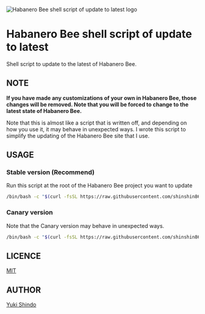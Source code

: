 ![Habanero Bee shell script of update to latest logo](https://user-images.githubusercontent.com/8216064/112555896-69c1ea80-8e0c-11eb-92ab-609007fafee0.png)

# Habanero Bee shell script of update to latest

Shell script to update to the latest of Habanero Bee.

## NOTE

**If you have made any customizations of your own in Habanero Bee, those changes will be removed.
Note that you will be forced to change to the latest state of Habanero Bee.**

Note that this is almost like a script that is written off, and depending on how you use it, it may behave in unexpected ways.
I wrote this script to simplify the updating of the Habanero Bee site that I use.

## USAGE

### Stable version (Recommend)

Run this script at the root of the Habanero Bee project you want to update

```sh
/bin/bash -c "$(curl -fsSL https://raw.githubusercontent.com/shinshin86/habanero-bee-shell-script-of-update-to-latest/main/update.sh)"
```


### Canary version

Note that the Canary version may behave in unexpected ways.

```sh
/bin/bash -c "$(curl -fsSL https://raw.githubusercontent.com/shinshin86/habanero-bee-shell-script-of-update-to-latest/main/update-canary.sh)"
```

## LICENCE

[MIT](https://github.com/shinshin86/habanero-bee-shell-script-of-update-to-latest/blob/main/LICENSE)

## AUTHOR

[Yuki Shindo](https://shinshin86.com/en)

